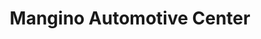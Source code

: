 ---
title: "Mangino Automotive Center"
url: /trinidad/mangino-automotive-center/
shop: Autowerkstatt
---